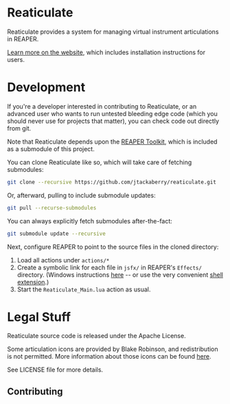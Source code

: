 # Reaticulate

Reaticulate provides a system for managing virtual instrument articulations in REAPER.

[Learn more on the website](http://reaticulate.com/), which includes installation instructions for users.

# Development

If you're a developer interested in contributing to Reaticulate, or an advanced user who
wants to run untested bleeding edge code (which you should never use for projects that
matter), you can check code out directly from git.

Note that Reaticulate depends upon the [REAPER Toolkit](https://reapertoolkit.dev/), which
is included as a submodule of this project.

You can clone Reaticulate like so, which will take care of fetching submodules:

```bash
git clone --recursive https://github.com/jtackaberry/reaticulate.git
```

Or, afterward, pulling to include submodule updates:

```bash
git pull --recurse-submodules
```

You can always explicitly fetch submodules after-the-fact:

```bash
git submodule update --recursive
```

Next, configure REAPER to point to the source files in the cloned directory:
1. Load all actions under `actions/*`
2. Create a symbolic link for each file in `jsfx/` in REAPER's `Effects/` directory.
   (Windows instructions [here](https://blogs.windows.com/windowsdeveloper/2016/12/02/symlinks-windows-10/) --
   or use the very convenient [shell extension](https://schinagl.priv.at/nt/hardlinkshellext/linkshellextension.html).)
3. Start the `Reaticulate_Main.lua` action as usual.


# Legal Stuff

Reaticulate source code is released under the Apache License.

Some articulation icons are provided by Blake Robinson, and redistribution is not
permitted. More information about those icons can be found [here](source-images/articulations).

See LICENSE file for more details.

## Contributing
